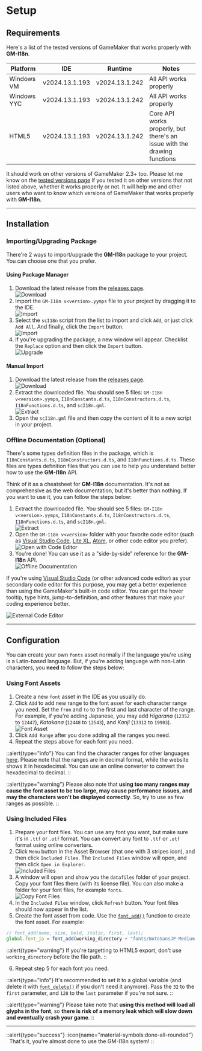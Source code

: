 # Setup

## Requirements

Here's a list of the tested versions of GameMaker that works properly with **GM-I18n**. 

| Platform    | IDE            | Runtime        | Notes |
|-------------|----------------|----------------|-------|
| Windows VM  | v2024.13.1.193 | v2024.13.1.242 | All API works properly |
| Windows YYC | v2024.13.1.193 | v2024.13.1.242 | All API works properly |
| HTML5       | v2024.13.1.193 | v2024.13.1.242 | Core API works properly, but there's an issue with the drawing functions | 

It should work on other versions of GameMaker 2.3+ too. Please let me know on the [tested versions page](https://github.com/undervolta/GM-I18n/issues/2) if you tested it on other versions that not listed above, whether it works properly or not. It will help me and other users who want to know which versions of GameMaker that works properly with **GM-I18n**.

---

## Installation

### Importing/Upgrading Package

There're 2 ways to import/upgrade the **GM-I18n** package to your project. You can choose one that you prefer. 

#### Using Package Manager

1. Download the latest release from the [releases page](https://github.com/undervolta/GM-I18n/releases). <br> <img src="/img/setup-1.webp" alt="Download" loading="lazy" class="max-w-100 h-auto" />
2. Import the `GM-I18n v<version>.yymps` file to your project by dragging it to the IDE. <br> <img src="/img/setup-2.webp" alt="Import" loading="lazy" class="max-w-100 h-auto" />
3. Select the `scI18n` script from the list to import and click `Add`, or just click `Add All`. And finally, click the `Import` button. <br> <img src="/img/setup-3.webp" alt="Import" loading="lazy" class="max-w-100 h-auto" />
4. If you're upgrading the package, a new window will appear. Checklist the `Replace` option and then click the `Import` button. <br> <img src="/img/setup-5.webp" alt="Upgrade" loading="lazy" class="max-w-100 h-auto" />

#### Manual Import

1. Download the latest release from the [releases page](https://github.com/undervolta/GM-I18n/releases). <br> <img src="/img/setup-1.webp" alt="Download" loading="lazy" class="max-w-100 h-auto" />
2. Extract the downloaded file. You should see 5 files: `GM-I18n v<version>.yymps`, `I18nConstants.d.ts`, `I18nConstructors.d.ts`, `I18nFunctions.d.ts`, and `scI18n.gml`. <br> <img src="/img/setup-4.webp" alt="Extract" loading="lazy" class="max-w-100 h-auto" />
3. Open the `scI18n.gml` file and then copy the content of it to a new script in your project.

### Offline Documentation (Optional)

There's some types definition files in the package, which is `I18nConstants.d.ts`, `I18nConstructors.d.ts`, and `I18nFunctions.d.ts`. These files are types definition files that you can use to help you understand better how to use the **GM-I18n** API.

Think of it as a cheatsheet for **GM-I18n** documentation. It's not as comprehensive as the web documentation, but it's better than nothing. If you want to use it, you can follow the steps below: 

1. Extract the downloaded file. You should see 5 files: `GM-I18n v<version>.yymps`, `I18nConstants.d.ts`, `I18nConstructors.d.ts`, `I18nFunctions.d.ts`, and `scI18n.gml`. <br> <img src="/img/setup-4.webp" alt="Extract" loading="lazy" class="max-w-100 h-auto" />
2. Open the `GM-I18n v<version>` folder with your favorite code editor (such as [Visual Studio Code](https://code.visualstudio.com/), [Lite XL](https://lite-xl.com/), [Atom](https://atom.io/), or other code editor you prefer). <br> <img src="/img/setup-6.webp" alt="Open with Code Editor" loading="lazy" class="max-w-100 h-auto" />
3. You're done! You can use it as a "side-by-side" reference for the **GM-I18n** API. <br> <img src="/img/setup-7.webp" alt="Offline Documentation" loading="lazy" class="max-w-100 h-auto" />

If you're using [Visual Studio Code](https://code.visualstudio.com/) (or other advanced code editor) as your secondary code editor for this purpose, you may get a better experience than using the GameMaker's built-in code editor. You can get the hover tooltip, type hints, jump-to-definition, and other features that make your coding experience better.

<img src="/img/setup-8.webp" alt="External Code Editor" loading="lazy" class="max-w-100 h-auto" />

---

## Configuration

You can create your own `fonts` asset normally if the language you're using is a Latin-based language. But, if you're adding language with non-Latin characters, you **need** to follow the steps below:

### Using Font Assets

1. Create a new `font` asset in the IDE as you usually do.
2. Click `Add` to add new range to the font asset for each character range you need. Set the `from` and `to` to the first and last character of the range. For example, if you're adding Japanese, you may add _Higarana_ (`12352` to `12447`), _Katakana_ (`12448` to `12543`), and _Kanji_ (`13312` to `19903`). <br> <img src="/img/config-1.webp" alt="Font Asset" loading="lazy" class="max-w-100 h-auto" />
3. Click `Add Range` after you done adding all the ranges you need. 
4. Repeat the steps above for each font you need.

::alert{type="info"}
You can find the character ranges for other languages <a href="https://en.wikipedia.org/wiki/List_of_Unicode_characters" target="_blank">here</a>. Please note that the ranges are in decimal format, while the website shows it in hexadecimal. You can use an online converter to convert the hexadecimal to decimal.
::

::alert{type="warning"}
Please also note that **using too many ranges may cause the font asset to be too large, may cause performance issues, and may the characters won't be displayed correctly**. So, try to use as few ranges as possible. 
::

### Using Included Files

1. Prepare your font files. You can use any font you want, but make sure it's in `.ttf` or `.otf` format. You can convert any font to `.ttf` or `.otf` format using online converters.
2. Click `Menu` button in the Asset Browser (that one with 3 stripes icon), and then click `Included Files`. The `Included Files` window will open, and then click `Open in Explorer`. <br> <img src="/img/config-2.webp" alt="Included Files" loading="lazy" class="max-w-100 h-auto" />
3. A window will open and show you the `datafiles` folder of your project. Copy your font files there (with its license file). You can also make a folder for your font files, for example `fonts`. <br> <img src="/img/config-3.webp" alt="Copy Font Files" loading="lazy" class="max-w-100 h-auto" />
4. In the `Included Files` window, click `Refresh` button. Your font files should now appear in the list. 
5. Create the font asset from code. Use the <a href="https://manual.gamemaker.io/lts/en/GameMaker_Language/GML_Reference/Asset_Management/Fonts/font_add.htm" target="_blank">`font_add()`</a> function to create the font asset. For example: 

```js [objController - Create Event]
// font_add(name, size, bold, italic, first, last);
global.font_ja = font_add(working_directory + "fonts/NotoSansJP-Medium.ttf", 32, false, false, 32, 127);
```

::alert{type="warning"}
If you're targetting to HTML5 export, don't use `working_directory` before the file path.
::

6. Repeat step 5 for each font you need. 

::alert{type="info"}
It's recommended to set it to a global variable (and delete it with <a href="https://manual.gamemaker.io/lts/en/GameMaker_Language/GML_Reference/Asset_Management/Fonts/font_delete.htm" target="_blank">`font_delete()`</a> if you don't need it anymore). Pass the `32` to the `first` parameter, and `128` to the `last` parameter if you're not sure.
::

::alert{type="warning"}
Please take note that **using this method will load all glyphs in the font**, so **there is risk of a memory leak which will slow down and eventually crash your game**.
::

---

::alert{type="success"}
:icon{name="material-symbols:done-all-rounded"} &nbsp; That's it, you're almost done to use the GM-I18n system!
::
